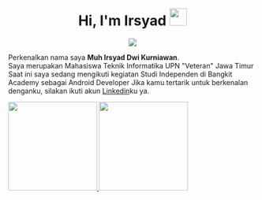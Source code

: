 <h1 align="center">Hi, I'm Irsyad <img src="https://media.giphy.com/media/hvRJCLFzcasrR4ia7z/giphy.gif" width="35"></h1>
<p align="center">
  <a href="https://github.com/DenverCoder1/readme-typing-svg"><img src="https://readme-typing-svg.herokuapp.com?lines=Informatics%20Student;&center=true&width=1200&height=50"></a>
</p>

Perkenalkan nama saya **Muh Irsyad Dwi Kurniawan**.\
Saya merupakan Mahasiswa Teknik Informatika UPN "Veteran" Jawa Timur
Saat ini saya sedang mengikuti kegiatan Studi Independen di Bangkit Academy sebagai Android Developer
Jika kamu tertarik untuk berkenalan denganku, silakan ikuti akun [Linkedin](https://www.linkedin.com/in/muh-irsyad-dwi-kurniawan/)ku ya.

<p align="left">
<a href="https://github.com/MuhammadIrsyadd">
  <img height="180em" src="https://github-readme-stats-eight-theta.vercel.app/api?username=MuhammadIrsyadd&show_icons=true&theme=algolia&include_all_commits=true&count_private=true"/>
  <img height="180em" src="https://github-readme-stats-eight-theta.vercel.app/api/top-langs/?username=MuhammadIrsyadd&layout=compact&langs_count=8&theme=algolia"/>
</a>
</p>
